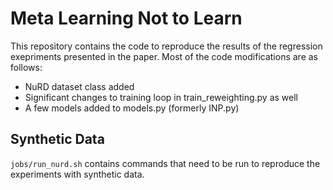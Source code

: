 # Meta Learning Not to Learn

This repository contains the code to reproduce the results of the regression exepriments presented in the paper. Most of the code modifications are as follows: 
- NuRD dataset class added
- Significant changes to training loop in train_reweighting.py as well
- A few models added to models.py (formerly INP.py) 

## Synthetic Data
`jobs/run_nurd.sh` contains commands that need to be run to reproduce the experiments with synthetic data.
